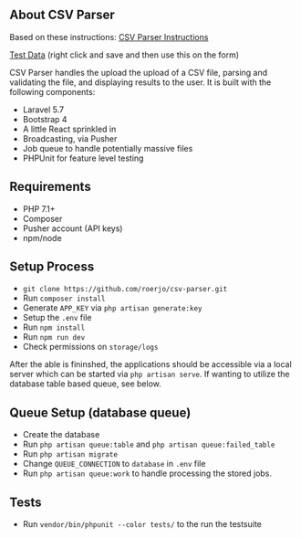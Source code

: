 ## About CSV Parser

Based on these instructions: [CSV Parser Instructions](https://docs.google.com/document/d/1w6eba_eCUcaelX0S8KF4SG3QNKNQ-Cfpb_PXEnju6hA/edit?usp=sharing)

[Test Data](https://raw.githubusercontent.com/roerjo/csv-parser/master/tests/test-data.csv) (right click and save and then use this on the form)

CSV Parser handles the upload the upload of a CSV file, parsing and validating the file, and displaying results to the user. It is built with the following components:

- Laravel 5.7
- Bootstrap 4
- A little React sprinkled in
- Broadcasting, via Pusher
- Job queue to handle potentially massive files
- PHPUnit for feature level testing

## Requirements

- PHP 7.1+
- Composer
- Pusher account (API keys)
- npm/node

## Setup Process

- `git clone https://github.com/roerjo/csv-parser.git`
- Run `composer install`
- Generate `APP_KEY` via `php artisan generate:key`
- Setup the `.env` file
- Run `npm install`
- Run `npm run dev`
- Check permissions on `storage/logs`

After the able is fininshed, the applications should be accessible via a local server which can be started via `php artisan serve`. If wanting to utilize the database table based queue, see below.

## Queue Setup (database queue)

- Create the database
- Run `php artisan queue:table` and `php artisan queue:failed_table`
- Run `php artisan migrate`
- Change `QUEUE_CONNECTION` to `database` in `.env` file
- Run `php artisan queue:work` to handle processing the stored jobs.

## Tests

- Run `vendor/bin/phpunit --color tests/` to the run the testsuite
